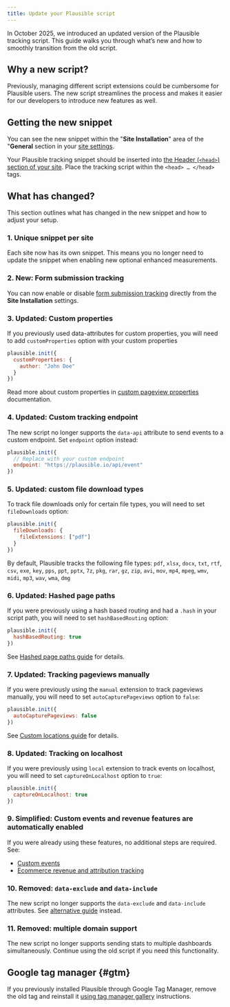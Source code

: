 ```yaml
---
title: Update your Plausible script
---
```


In October 2025, we introduced an updated version of the Plausible tracking script. This guide walks you through what’s new and how to smoothly transition from the old script.

## Why a new script?

Previously, managing different script extensions could be cumbersome for Plausible users. The new script streamlines the process and makes it easier for our developers to introduce new features as well.

## Getting the new snippet

You can see the new snippet within the "**Site Installation**" area of the "**General** section in your [site settings](website-settings.md).

Your Plausible tracking snippet should be inserted into [the Header (`<head>`) section of your site](plausible-script.md). Place the tracking script within the `<head> … </head>` tags.

## What has changed?

This section outlines what has changed in the new snippet and how to adjust your setup.

### 1. Unique snippet per site

Each site now has its own snippet. This means you no longer need to update the snippet when enabling new optional enhanced measurements.

### 2. New: Form submission tracking

You can now enable or disable [form submission tracking](https://plausible.io/docs/form-submissions-tracking) directly from the **Site Installation** settings.

### 3. Updated: Custom properties

If you previously used data-attributes for custom properties, you will need to add `customProperties` option with your custom properties

```javascript
plausible.init({
  customProperties: {
    author: "John Doe"
  }
})
```

Read more about custom properties in [custom pageview properties](/custom-props/for-pageviews) documentation.

### 4. Updated: Custom tracking endpoint

The new script no longer supports the `data-api` attribute to send events to a custom endpoint. Set `endpoint` option instead:

```javascript
plausible.init({
  // Replace with your custom endpoint
  endpoint: "https://plausible.io/api/event"
})
```

### 5. Updated: custom file download types

To track file downloads only for certain file types, you will need to set `fileDownloads` option:

```javascript
plausible.init({
  fileDownloads: {
    fileExtensions: ["pdf"]
  }
})
```

By default, Plausible tracks the following file types: `pdf`, `xlsx`, `docx`, `txt`, `rtf`, `csv`, `exe`, `key`, `pps`, `ppt`, `pptx`, `7z`, `pkg`, `rar`, `gz`, `zip`, `avi`, `mov`, `mp4`, `mpeg`, `wmv`, `midi`, `mp3`, `wav`, `wma`, `dmg` 

### 6. Updated: Hashed page paths

If you were previously using a hash based routing and had a `.hash` in your script path, you will need to set `hashBasedRouting` option:

```javascript
plausible.init({
  hashBasedRouting: true
})
```

See [Hashed page paths guide](/hash-based-routing.md) for details.

### 7. Updated: Tracking pageviews manually

If you were previously using the `manual` extension to track pageviews manually, you will need to set `autoCapturePageviews` option to `false`:

```javascript
plausible.init({
  autoCapturePageviews: false
})
```

See [Custom locations guide](/custom-locations) for details.

### 8. Updated: Tracking on localhost

If you were previously using `local` extension to track events on localhost, you will need to set `captureOnLocalhost` option to `true`:

```javascript
plausible.init({
  captureOnLocalhost: true
})
```

### 9. Simplified: Custom events and revenue features are automatically enabled

If you were already using these features, no additional steps are required. See:
- [Custom events](/custom-event-goals)
- [Ecommerce revenue and attribution tracking](docs/ecommerce-revenue-tracking.md)

### 10. Removed: `data-exclude` and `data-include`

The new script no longer supports the `data-exclude` and `data-include` attributes. See [alternative guide](/excluding.md) instead.

### 11. Removed: multiple domain support

The new script no longer supports sending stats to multiple dashboards simultaneously. Continue using the old script if you need this functionality.

## Google tag manager {#gtm}

If you previously installed Plausible through Google Tag Manager, remove the old tag and reinstall it [using tag manager gallery](/docs/google-tag-manager.md) instructions.
